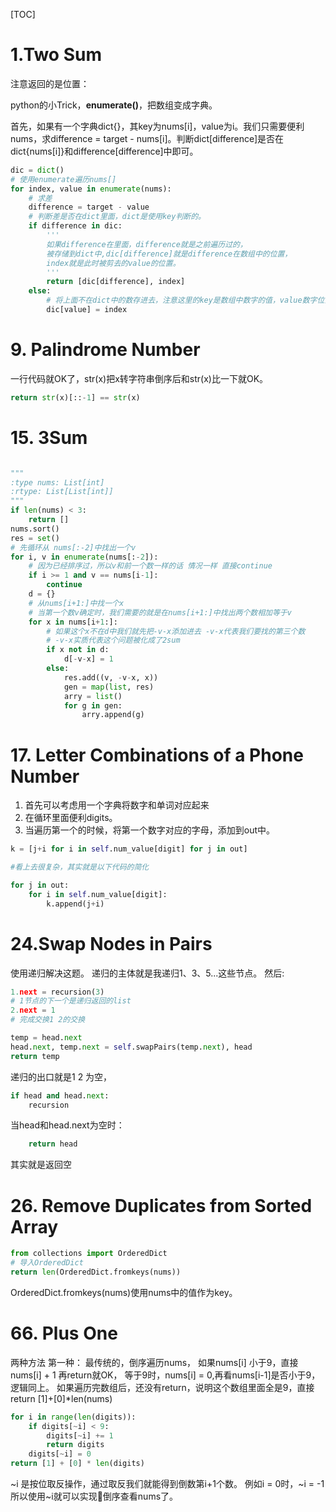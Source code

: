 [TOC]

# 1.Two Sum

注意返回的是位置：

python的小Trick，**enumerate()**，把数组变成字典。

首先，如果有一个字典dict{}，其key为nums[i]，value为i。我们只需要便利nums，求difference = target - nums[i]。判断dict[difference]是否在dict{nums[i]}和difference[difference]中即可。

```python
dic = dict()
# 使用enumerate遍历nums[]
for index, value in enumerate(nums):
    # 求差
    difference = target - value
    # 判断差是否在dict里面，dict是使用key判断的。
    if difference in dic:
        ''' 
       	如果difference在里面，difference就是之前遍历过的，
       	被存储到dict中,dic[difference]就是difference在数组中的位置，
       	index就是此时被剪去的value的位置。
        '''
        return [dic[difference], index]
    else:
        # 将上面不在dict中的数存进去，注意这里的key是数组中数字的值，value数字位置
        dic[value] = index
```

# 9. Palindrome Number

一行代码就OK了，str(x)把x转字符串倒序后和str(x)比一下就OK。

```python
return str(x)[::-1] == str(x)
```

# 15. 3Sum

>

```python

"""
:type nums: List[int]
:rtype: List[List[int]]
"""
if len(nums) < 3:
    return []
nums.sort()
res = set()
# 先循环从 nums[:-2]中找出一个v
for i, v in enumerate(nums[:-2]):
    # 因为已经排序过，所以v和前一个数一样的话 情况一样 直接continue
    if i >= 1 and v == nums[i-1]:
        continue
    d = {}
    # 从nums[i+1:]中找一个x
    # 当第一个数v确定时，我们需要的就是在nums[i+1:]中找出两个数相加等于v
    for x in nums[i+1:]:
        # 如果这个x不在d中我们就先把-v-x添加进去 -v-x代表我们要找的第三个数
        # -v-x实质代表这个问题被化成了2sum
        if x not in d:
            d[-v-x] = 1
        else:
            res.add((v, -v-x, x))
            gen = map(list, res)
            arry = list()
            for g in gen:
                arry.append(g)
```

# 17. Letter Combinations of a Phone Number

1. 首先可以考虑用一个字典将数字和单词对应起来
2. 在循环里面便利digits。
3. 当遍历第一个的时候，将第一个数字对应的字母，添加到out中。

```python
k = [j+i for i in self.num_value[digit] for j in out]

#看上去很复杂，其实就是以下代码的简化

for j in out:
    for i in self.num_value[digit]:
        k.append(j+i)
```

# 24.Swap Nodes in Pairs

使用递归解决这题。
递归的主体就是我递归1、3、5...这些节点。
然后:

```python
1.next = recursion(3)
# 1节点的下一个是递归返回的list
2.next = 1
# 完成交换1 2的交换

temp = head.next
head.next, temp.next = self.swapPairs(temp.next), head
return temp

```

递归的出口就是1 2 为空，

```python
if head and head.next:
    recursion
```

当head和head.next为空时：

```python
    return head
```

其实就是返回空

# 26. Remove Duplicates from Sorted Array

```python
from collections import OrderedDict
# 导入OrderedDict
return len(OrderedDict.fromkeys(nums))
```

OrderedDict.fromkeys(nums)使用nums中的值作为key。

# 66. Plus One

两种方法
第一种：
最传统的，倒序遍历nums，
如果nums[i] 小于9，直接nums[i] + 1 再return就OK，
等于9时，nums[i] = 0,再看nums[i-1]是否小于9，逻辑同上。
如果遍历完数组后，还没有return，说明这个数组里面全是9，直接return [1]+[0]*len(nums)

```python
for i in range(len(digits)):
    if digits[~i] < 9:
        digits[~i] += 1
        return digits
    digits[~i] = 0
return [1] + [0] * len(digits)
```

~i 是按位取反操作，通过取反我们就能得到倒数第i+1个数。
例如i = 0时，~i = -1所以使用~i就可以实现倒序查看nums了。
